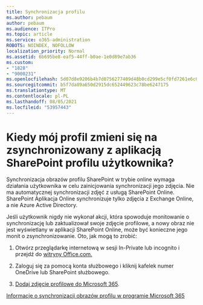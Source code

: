 ```yaml
---
title: Synchronizacja profilu
ms.author: pebaum
author: pebaum
ms.audience: ITPro
ms.topic: article
ms.service: o365-administration
ROBOTS: NOINDEX, NOFOLLOW
localization_priority: Normal
ms.assetid: 6b695be8-eaf5-44ff-b0ae-1e0d89e7ab36
ms.custom:
- "1828"
- "9000231"
ms.openlocfilehash: 5d07d8e9206b4b7d0756277409d48b0cd299e5cf0fd7261e6c0ad75dfe8648f1
ms.sourcegitcommit: b5f7da89a650d2915dc652449623c78be6247175
ms.translationtype: MT
ms.contentlocale: pl-PL
ms.lasthandoff: 08/05/2021
ms.locfileid: "53957443"
---
```

# <a name="when-do-my-profile-changes-sync-to-the-sharepoint-user-profile-application"></a>Kiedy mój profil zmieni się na zsynchronizowany z aplikacją SharePoint profilu użytkownika?

Synchronizacja obrazów profilu SharePoint w trybie online wymaga działania użytkownika w celu zainicjowania synchronizacji jego zdjęcia. Nie ma automatycznej synchronizacji zdjęć z usługą SharePoint Online. SharePoint Aplikacja Online synchronizuje tylko zdjęcia z Exchange Online, a nie Azure Active Directory.

Jeśli użytkownik nigdy nie wykonał akcji, która spowoduje monitowanie o synchronizację lub zaktualizował swoje zdjęcie profilowe, a nowy obraz nie jest wyświetlany w aplikacji SharePoint Online, może być konieczne jego monit o zsynchronizowanie. Oto, jak mogą to zrobić:

1. Otwórz przeglądarkę internetową w sesji In-Private lub incognito i przejdź do [witryny Office.com.](https://www.office.com/)

2. Zaloguj się za pomocą konta służbowego i kliknij kafelek numer OneDrive lub SharePoint służbowego.

3. [Dodaj zdjęcie profilowe do Microsoft 365](https://support.office.com/article/Add-your-profile-photo-to-Office-365-2eaf93fd-b3f1-43b9-9cdc-bdcd548435b7).

[Informacje o synchronizacji obrazów profilu w programie Microsoft 365](https://support.office.com/article/Information-about-user-profile-synchronization-in-SharePoint-Online-177eb196-5887-43c9-84c3-b98a43d35129)

